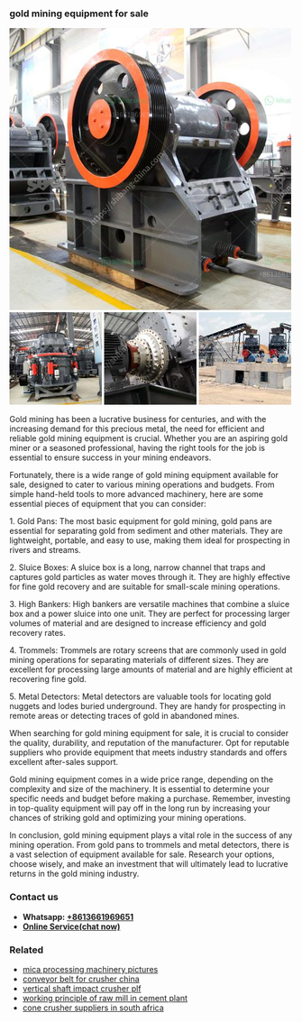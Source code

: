 <h3>gold mining equipment for sale</h3><img src='1708499537.jpg' alt=''><p>Gold mining has been a lucrative business for centuries, and with the increasing demand for this precious metal, the need for efficient and reliable gold mining equipment is crucial. Whether you are an aspiring gold miner or a seasoned professional, having the right tools for the job is essential to ensure success in your mining endeavors.</p><p>Fortunately, there is a wide range of gold mining equipment available for sale, designed to cater to various mining operations and budgets. From simple hand-held tools to more advanced machinery, here are some essential pieces of equipment that you can consider:</p><p>1. Gold Pans: The most basic equipment for gold mining, gold pans are essential for separating gold from sediment and other materials. They are lightweight, portable, and easy to use, making them ideal for prospecting in rivers and streams.</p><p>2. Sluice Boxes: A sluice box is a long, narrow channel that traps and captures gold particles as water moves through it. They are highly effective for fine gold recovery and are suitable for small-scale mining operations.</p><p>3. High Bankers: High bankers are versatile machines that combine a sluice box and a power sluice into one unit. They are perfect for processing larger volumes of material and are designed to increase efficiency and gold recovery rates.</p><p>4. Trommels: Trommels are rotary screens that are commonly used in gold mining operations for separating materials of different sizes. They are excellent for processing large amounts of material and are highly efficient at recovering fine gold.</p><p>5. Metal Detectors: Metal detectors are valuable tools for locating gold nuggets and lodes buried underground. They are handy for prospecting in remote areas or detecting traces of gold in abandoned mines.</p><p>When searching for gold mining equipment for sale, it is crucial to consider the quality, durability, and reputation of the manufacturer. Opt for reputable suppliers who provide equipment that meets industry standards and offers excellent after-sales support.</p><p>Gold mining equipment comes in a wide price range, depending on the complexity and size of the machinery. It is essential to determine your specific needs and budget before making a purchase. Remember, investing in top-quality equipment will pay off in the long run by increasing your chances of striking gold and optimizing your mining operations.</p><p>In conclusion, gold mining equipment plays a vital role in the success of any mining operation. From gold pans to trommels and metal detectors, there is a vast selection of equipment available for sale. Research your options, choose wisely, and make an investment that will ultimately lead to lucrative returns in the gold mining industry.</p><h3>Contact us</h3><ul><li><strong>Whatsapp:&nbsp;<a href="https://wa.me/8613661969651">+8613661969651</a></strong></li><li><a href="https://swt.shibang-china.com/?git&amp;zhl&amp;gold mining equipment for sale"><strong>Online Service(chat now)</strong></a></li></ul><h3>Related</h3><ul><li><a href='mica processing machinery pictures.md'>mica processing machinery pictures</a></li><li><a href='conveyor belt for crusher china.md'>conveyor belt for crusher china</a></li><li><a href='vertical shaft impact crusher plf.md'>vertical shaft impact crusher plf</a></li><li><a href='working principle of raw mill in cement plant.md'>working principle of raw mill in cement plant</a></li><li><a href='cone crusher suppliers in south africa.md'>cone crusher suppliers in south africa</a></li></ul>